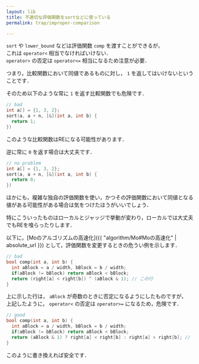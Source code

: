 ```yaml
---
layout: lib
title: 不適切な評価関数をsortなどに使っている
permalink: trap/improper-comparison

---
```



`sort` や `lower_bound` などは評価関数 `comp` を渡すことができるが，  
これは `operator<` 相当でなければいけない．  
`operator>` の否定は `operator<=` 相当になるため注意が必要．

つまり，比較関数において同値であるものに対し， `1` を返してはいけないということです．

そのため以下のような常に `1` を返す比較関数でも危険です．

```cpp
// bad
int a[] = {1, 3, 2};
sort(a, a + n, [&](int a, int b) {
  return 1;
})
```

このような比較関数はREになる可能性があります．

逆に常に `0` を返す場合は大丈夫です．

```cpp
// no problem
int a[] = {1, 3, 2};
sort(a, a + n, [&](int a, int b) {
  return 0;
})
```

ほかにも，複雑な独自の評価関数を使い，かつその評価関数において同値となる値がある可能性がある場合は気をつけたほうがいいでしょう．

特にこういったものはローカルとジャッジで挙動が変わり，ローカルでは大丈夫でもREを喰らったりします．

以下に，[Moのアルゴリズムの高速化]({{ "algorithm/Mo#Moの高速化" | absolute_url }}) として，評価関数を変更するときの危うい例を示します．

```cpp
// bad
bool comp(int a, int b) {
  int aBlock = a / width, bBlock = b / width;
  if(aBlock != bBlock) return aBlock < bBlock;
  return (right[a] < right[b]) ^ (aBlock & 1); // この行
}
```

上に示した行は， `aBlock` が奇数のときに否定になるようにしたものですが，  
上記したように， `operator<` の否定は `operator>=` になるため，危険です．

```cpp
// good
bool comp(int a, int b) {
  int aBlock = a / width, bBlock = b / width;
  if(aBlock != bBlock) return aBlock < bBlock;
  return (aBlock & 1) ? right[a] < right[b] : right[a] > right[b]; // この行
}
```

このように書き換えれば安全です．

